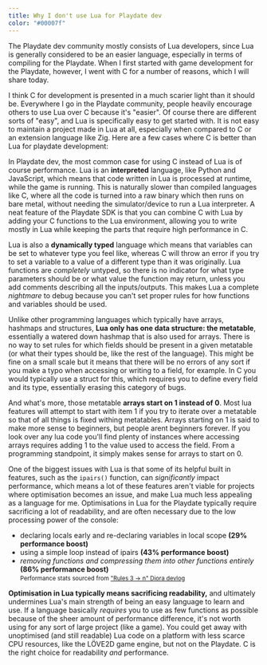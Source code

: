 ```yaml
---
title: Why I don't use Lua for Playdate dev
color: "#00007f"
---
```


The Playdate dev community mostly consists of Lua developers, since Lua is generally considered to be an easier language, especially in terms of compiling for the Playdate. When I first started with game development for the Playdate, however, I went with C for a number of reasons, which I will share today.

I think C for development is presented in a much scarier light than it should be. Everywhere I go in the Playdate community, people heavily encourage others to use Lua over C because it's "easier". Of course there are different sorts of "easy", and Lua is specifically easy to get started with. It is not easy to maintain a project made in Lua at all, especially when compared to C or an extension language like Zig. Here are a few cases where C is better than Lua for playdate development:

In Playdate dev, the most common case for using C instead of Lua is of course performance. Lua is an **interpreted** language, like Python and JavaScript, which means that code written in Lua is processed at runtime, while the game is running. This is naturally slower than compiled languages like C, where all the code is turned into a raw binary which then runs on bare metal, without needing the simulator/device to run a Lua interpreter. A neat feature of the Playdate SDK is that you can combine C with Lua by adding your C functions to the Lua environment, allowing you to write mostly in Lua while keeping the parts that require high performance in C.

Lua is also a **dynamically typed** language which means that variables can be set to whatever type you feel like, whereas C will throw an error if you try to set a variable to a value of a different type than it was originally. Lua functions are *completely* untyped, so there is no indicator for what type parameters should be or what value the function may return, unless you add comments describing all the inputs/outputs. This makes Lua a complete *nightmare* to debug because you can't set proper rules for how functions and variables should be used.

Unlike other programming languages which typically have arrays, hashmaps and structures, **Lua only has one data structure: the metatable**, essentially a watered down hashmap that is also used for arrays. There is no way to set rules for which fields should be present in a given metatable (or what their types should be, like the rest of the language). This might be fine on a small scale but it means that there will be no errors of any sort if you make a typo when accessing or writing to a field, for example. In C you would typically use a struct for this, which requires you to define every field and its type, essentially erasing this category of bugs.

And what's more, those metatable **arrays start on 1 instead of 0**. Most lua features will attempt to start with item 1 if you try to iterate over a metatable so that of all things is fixed withing metatables. Arrays starting on 1 is said to make more sense to beginners, but people arent beginners forever. If you look over any lua code you'll find plenty of instances where accessing arrays requires adding 1 to the value used to access the field. From a programming standpoint, it simply makes sense for arrays to start on 0.

One of the biggest issues with Lua is that some of its helpful built in features, such as the `ipairs()` function, can *significantly* impact performance, which means a lot of these features aren't viable for projects where optimisation becomes an issue, and make Lua much less appealing as a language for me. Optimisations in Lua for the Playdate typically require sacrificing a lot of readability, and are often necessary due to the low processing power of the console:
- declaring locals early and re-declaring variables in local scope **(29% performance boost)**
- using a simple loop instead of ipairs
**(43% performance boost)**
- *removing functions and compressing them into other functions entirely*
**(86% performance boost)**
<br><small>Performance stats sourced from ["Rules 3 -> n" Diora devlog](https://dioragame.com/devlog/?log=4)</small>

**Optimisation in Lua typically means sacrificing readability,** and ultimately undermines Lua's main strength of being an easy language to learn and use. If a language basically *requires* you to use as few functions as possible because of the sheer amount of performance difference, it's not worth using for any sort of large project (like a game). You could get away with unoptimised (and still readable) Lua code on a platform with less scarce CPU resources, like the LÖVE2D game engine, but not on the Playdate. C is the right choice for readability *and* performance.
